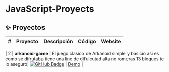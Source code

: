 # JavaScript-Proyects

## ✨ Proyectos

| #   | Proyecto          | Descripción                                                              | Código                                                                                                                                                                                    | Website                                                                                                                                                 |
| --- | ----------------- | ------------------------------------------------------------------------ | ----------------------------------------------------------------------------------------------------------------------------------------------------------------------------------------- | ------------------------------------------------------------------------------------------------------------------------------------------------------- |

| 2   | **arkanoid-game** | El juego clasico de Arkanoid simple y basicio asi es como se difrutaba tiene una line de difulcutad alta no romeras 13 bloques te lo aseguro| [![GitHub Badge](https://img.shields.io/badge/Código-181717?logo=github&logoColor=fff&style=flat-square)](https://github.com/AlanSan1195/JavaScript-Proyects/tree/main/01%20-arkanold-Game) | [Demo](https://arkanoidsan.netlify.app/) |

